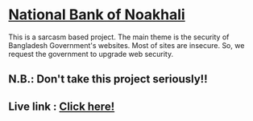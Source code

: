 # [National Bank of Noakhali](https://nbon.netlify.app/)
This is a sarcasm based project. The main theme is the security of Bangladesh Government's websites. Most of sites are insecure. So, we request the government to upgrade web security.

## N.B.: Don't take this project seriously!!

## Live link : [Click here!](https://nbon.netlify.app/)
